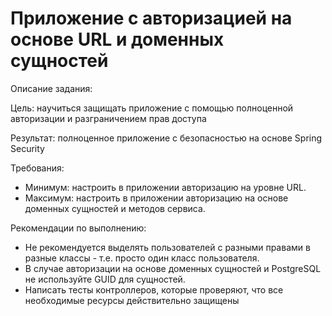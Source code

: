 # Приложение с авторизацией на основе URL и доменных сущностей

Описание задания:

Цель: научиться защищать приложение с помощью полноценной авторизации и разграничением прав доступа

Результат: полноценное приложение с безопасностью на основе Spring Security

Требования:

- Минимум: настроить в приложении авторизацию на уровне URL.
- Максимум: настроить в приложении авторизацию на основе доменных сущностей и методов сервиса.

Рекомендации по выполнению:

- Не рекомендуется выделять пользователей с разными правами в разные классы - т.е. просто один класс пользователя.
- В случае авторизации на основе доменных сущностей и PostgreSQL не используйте GUID для сущностей.
- Написать тесты контроллеров, которые проверяют, что все необходимые ресурсы действительно защищены